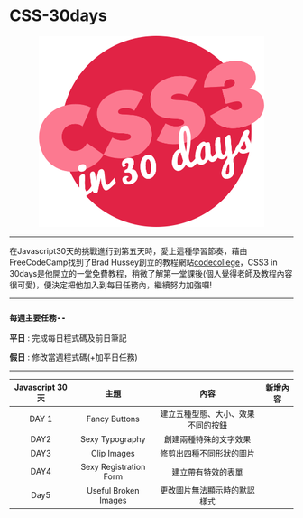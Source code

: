 # CSS-30days


<div align=center><img src="CSS30_Logo.png" width="400px"></div>

---

在Javascript30天的挑戰進行到第五天時，愛上這種學習節奏，藉由FreeCodeCamp找到了Brad Hussey創立的教程網站[codecollege](https://codecollege.ca/)，CSS3 in 30days是他開立的一堂免費教程，稍微了解第一堂課後(個人覺得老師及教程內容很可愛)，便決定把他加入到每日任務內，繼續努力加強囉!

---


### `每週主要任務--`

**平日** : 完成每日程式碼及前日筆記 

**假日** : 修改當週程式碼(+加平日任務)


---


| Javascript 30天   |        主題         |                 內容                    |                     新增內容                    |
|:--:|:--:|:--:|:--:|
|       DAY 1       |  Fancy Buttons | 建立五種型態、大小、效果不同的按鈕 ||
|       DAY2        | Sexy Typography | 創建兩種特殊的文字效果 ||
|       DAY3        | Clip Images | 修剪出四種不同形狀的圖片||
|       DAY4        | Sexy Registration Form | 建立帶有特效的表單 ||
|       Day5        | Useful Broken Images | 更改圖片無法顯示時的默認樣式 ||